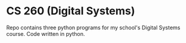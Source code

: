 # CS 260 (Digital Systems)

Repo contains three python programs for my school's Digital Systems course. Code written in python.
